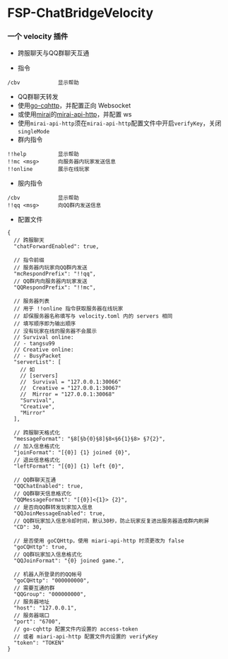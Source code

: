 # FSP-ChatBridgeVelocity
### 一个 velocity 插件
* 跨服聊天与QQ群聊天互通

* 指令
```
/cbv            显示帮助
```
* QQ群聊天转发
* 使用[go-cqhttp](https://docs.go-cqhttp.org/guide/#go-cqhttp)，并配置正向 Websocket
* 或使用[mirai](https://docs.mirai.mamoe.net/)的[mirai-api-http](https://docs.mirai.mamoe.net/mirai-api-http/)，并配置 ws
* 使用`mirai-api-http`须在`mirai-api-http`配置文件中开启`verifyKey`，关闭`singleMode`
* 群内指令
```
!!help          显示帮助
!!mc <msg>      向服务器内玩家发送信息
!!online        展示在线玩家
```
* 服内指令
```
/cbv            显示帮助
!!qq <msg>      向QQ群内发送信息
```
* 配置文件
```json5
{
  // 跨服聊天
  "chatForwardEnabled": true,
  
  // 指令前缀
  // 服务器内玩家向QQ群内发送
  "mcRespondPrefix": "!!qq",
  // QQ群内向服务器内玩家发送
  "QQRespondPrefix": "!!mc",
  
  // 服务器列表
  // 用于 !!online 指令获取服务器在线玩家
  // 却保服务器名称填写与 velocity.toml 内的 servers 相同
  // 填写顺序即为输出顺序
  // 没有玩家在线的服务器不会展示
  // Survival online:
  // - tangsu99
  // Creative online:
  // - BusyPacket
  "serverList": [
    // 如
    // [servers]
    //  Survival = "127.0.0.1:30066"
    //  Creative = "127.0.0.1:30067"
    //  Mirror = "127.0.0.1:30068"
    "Survival",
    "Creative",
    "Mirror"
  ],
  
  // 跨服聊天格式化
  "messageFormat": "§8[§b{0}§8]§8<§6{1}§8> §7{2}",
  // 加入信息格式化
  "joinFormat": "[{0}] {1} joined {0}",
  // 退出信息格式化
  "leftFormat": "[{0}] {1} left {0}",
  
  // QQ群聊天互通
  "QQChatEnabled": true,
  // QQ群聊天信息格式化
  "QQMessageFormat": "[{0}]<{1}> {2}",
  // 是否向QQ群转发玩家加入信息
  "QQJoinMessageEnabled": true,
  // QQ群玩家加入信息冷却时间，默认30秒，防止玩家反复进出服务器造成群内刷屏
  "CD": 30,
  
  // 是否使用 goCQHttp，使用 miari-api-http 时须更改为 false
  "goCQHttp": true,
  // QQ群玩家加入信息格式化
  "QQJoinFormat": "{0} joined game.",

  // 机器人所登录的的QQ帐号
  "goCQHttp": "000000000",
  // 需要互通的群
  "QQGroup": "000000000",
  // 服务器地址
  "host": "127.0.0.1",
  // 服务器端口
  "port": "6700",
  // go-cqhttp 配置文件内设置的 access-token
  // 或者 miari-api-http 配置文件内设置的 verifyKey
  "token": "TOKEN"
}
```
